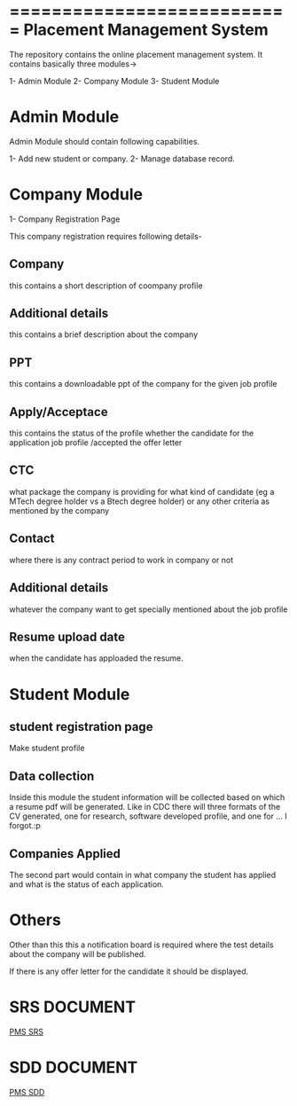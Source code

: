 ===========================
Placement Management System 
===========================

The repository contains the online placement management system.
It contains basically three modules->

1-	Admin Module
2-	Company Module
3-	Student Module

Admin Module
=============

Admin Module should contain following capabilities.

1-	Add new student or company.
2-	Manage database record.

Company Module
===============

1-	Company Registration Page

This company registration requires following details-

Company
---------
	
this contains a short description of coompany profile

Additional details
--------------------

this contains a brief description about the company

PPT
---

this contains a downloadable ppt of the company for the given job profile

Apply/Acceptace
----------------

this contains the status of the profile whether the candidate for the application job profile /accepted the offer letter

CTC
----

what package the company is providing for what kind of candidate (eg a MTech degree holder vs a Btech degree holder) or any other criteria as mentioned by the company

Contact 
---------

where there is any contract period to work in company or not

Additional details
-------------------

whatever the company want to get specially mentioned about the job profile

Resume upload date
-------------------

when the candidate has apploaded the resume.



Student Module
==============

student registration page
----------------------------

Make student profile

Data collection
---------------

Inside this module the student information will be collected based on which a resume pdf will be generated. Like in CDC there will three formats of the CV generated, one for research, software developed profile, and one for … I forgot.:p

Companies Applied
------------------

The second part would contain in what company the student has applied and what is the status of each application.

Others
========

Other than this this a notification board is required where the test details about the company will be published.

If there is any offer letter for the candidate it should be displayed.



SRS DOCUMENT
=============

[PMS SRS](https://docs.google.com/document/d/1zLaMmGvJqCOeXFiH0lmUgcSC-crs6i4lJMiiJbSVYGA/edit?usp=sharing)

SDD DOCUMENT
=============

[PMS SDD](https://docs.google.com/document/d/1jCRmxLtk_Z20p-dVprrhU1GQaAkMdQ_QXiXIoqRKaoo/edit?usp=sharing)

